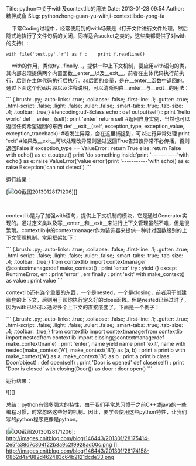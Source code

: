 Title: python中关于with及contextlib的用法
Date: 2013-01-28 09:54
Author: 糖拌咸鱼
Slug: pythonzhong-guan-yu-withji-contextlibde-yong-fa

   
平常Coding过程中，经常使用到的with场景是（打开文件进行文件处理，然后隐式地执行了文件句柄的关闭，同样适合socket之类的，这些类都提供了对with的支持）:

``` {.brush: .py; .auto-links: .true; .collapse: .false; .first-line: .1; .gutter: .true; .html-script: .false; .light: .false; .ruler: .false; .smart-tabs: .true; .tab-size: .4; .toolbar: .true;}
with file('test.py','r') as f :    print f.readline()
```

</p>

   
with的作用，类似try...finally...，提供一种上下文机制，要应用with语句的类，其内部必须提供两个内置函数\_\_enter\_\_以及\_\_exit\_\_。前者在主体代码执行前执行，后则在主体代码执行后执行。as后面的变量，是在\_\_enter\_\_函数中返回的。通过下面这个代码片段以及注释说明，可以清晰明白\_\_enter\_\_与\_\_exit\_\_的用法：

</p>

<p>
``` {.brush: .py; .auto-links: .true; .collapse: .false; .first-line: .1; .gutter: .true; .html-script: .false; .light: .false; .ruler: .false; .smart-tabs: .true; .tab-size: .4; .toolbar: .true;}
#!encoding:utf-8class echo :    def output(self) :        print 'hello world'    def __enter__(self):        print 'enter'        return self #返回自身实例，当然也可以返回任何希望返回的东西    def __exit__(self, exception_type, exception_value, exception_traceback):        #若发生异常，会在这里捕捉到，可以进行异常处理        print 'exit'        #如果改__exit__可以处理改异常则通过返回True告知该异常不必传播，否则返回False        if exception_type == ValueError :            return True        else:            return False with echo() as e:    e.output()    print 'do something inside'print '-----------'with echo() as e:    raise ValueError('value error')print '-----------'with echo() as e:    raise Exception('can not detect')
```

</p>

运行结果：

</p>

[![QQ截图20130128171206][]][]

</p>

 

</p>

contextlib是为了加强with语句，提供上下文机制的模块，它是通过Generator实现的。通过定义类以及写\_\_enter\_\_和\_\_exit\_\_来进行上下文管理虽然不难，但是很繁琐。contextlib中的contextmanager作为装饰器来提供一种针对函数级别的上下文管理机制。常用框架如下：

</p>

<p>
``` {.brush: .py; .auto-links: .true; .collapse: .false; .first-line: .1; .gutter: .true; .html-script: .false; .light: .false; .ruler: .false; .smart-tabs: .true; .tab-size: .4; .toolbar: .true;}
from contextlib import contextmanager @contextmanagerdef make_context() :    print 'enter'    try :        yield {}    except RuntimeError, err :        print 'error' , err    finally :        print 'exit' with make_context() as value :    print value
```

</p>

contextlib还有连个重要的东西，一个是nested，一个是closing，前者用于创建嵌套的上下文，后则用于帮你执行定义好的close函数。但是nested已经过时了，因为with已经可以通过多个上下文的直接嵌套了。下面是一个例子：

</p>

<p>
``` {.brush: .py; .auto-links: .true; .collapse: .false; .first-line: .1; .gutter: .true; .html-script: .false; .light: .false; .ruler: .false; .smart-tabs: .true; .tab-size: .4; .toolbar: .true;}
from contextlib import contextmanagerfrom contextlib import nestedfrom contextlib import closing@contextmanagerdef make_context(name) :    print 'enter', name    yield name    print 'exit', name with nested(make_context('A'), make_context('B')) as (a, b) :    print a    print b with make_context('A') as a, make_context('B') as b :    print a    print b class Door(object) :    def open(self) :        print 'Door is opened'    def close(self) :        print 'Door is closed' with closing(Door()) as door :    door.open()
```

</p>

运行结果：

</p>

![][]

</p>

总结：python有很多强大的特性，由于我们平常总习惯于之前C++或java的一些编程习惯，时常忽略这些好的机制。因此，要学会使用这些python特性，让我们写的python程序更像是python。

</p>

  [QQ截图20130128171206]: http://images.cnitblog.com/blog/146443/201301/28175417-01b09d6c49734aff90d22e6b0c603bb7.png
    "QQ截图20130128171206"
  [![QQ截图20130128171206][]]: http://images.cnitblog.com/blog/146443/201301/28175414-2e5fa38d7c304f22b3a9c2f9928ad00c.png
  []: http://images.cnitblog.com/blog/146443/201301/28174158-0862d4af882d462483c64b2121dcde33.png
